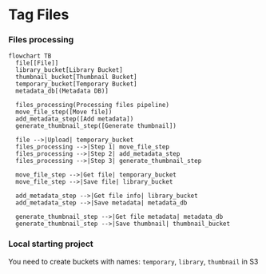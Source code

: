 # Tag Files

### Files processing

```mermaid
flowchart TB
  file[[File]]
  library_bucket[Library Bucket]
  thumbnail_bucket[Thumbnail Bucket]
  temporary_bucket[Temporary Bucket]
  metadata_db[(Metadata DB)]

  files_processing(Processing files pipeline)
  move_file_step([Move file])
  add_metadata_step([Add metadata])
  generate_thumbnail_step([Generate thumbnail])

  file -->|Upload| temporary_bucket
  files_processing -->|Step 1| move_file_step
  files_processing -->|Step 2| add_metadata_step
  files_processing -->|Step 3| generate_thumbnail_step

  move_file_step -->|Get file| temporary_bucket
  move_file_step -->|Save file| library_bucket

  add_metadata_step -->|Get file info| library_bucket
  add_metadata_step -->|Save metadata| metadata_db

  generate_thumbnail_step -->|Get file metadata| metadata_db
  generate_thumbnail_step -->|Save thumbnail| thumbnail_bucket
```

### Local starting project

You need to create buckets with names: `temporary`, `library`, `thumbnail` in S3